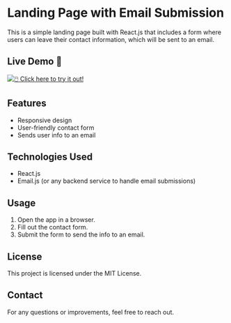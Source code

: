 # Landing Page with Email Submission

This is a simple landing page built with React.js that includes a form where users can leave their contact information, which will be sent to an email.

## Live Demo 🚀  
[![🖱️ Click here to try it out!](https://img.shields.io/badge/Try%20it%20Now%20🚀-blue?style=for-the-badge)](https://www.meah-shearim.com)

## Features
- Responsive design
- User-friendly contact form
- Sends user info to an email

## Technologies Used
- React.js
- Email.js (or any backend service to handle email submissions)

## Usage
1. Open the app in a browser.
2. Fill out the contact form.
3. Submit the form to send the info to an email.

## License
This project is licensed under the MIT License.

## Contact
For any questions or improvements, feel free to reach out.

